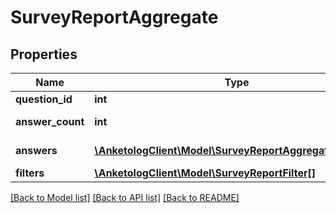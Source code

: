 # SurveyReportAggregate

## Properties
Name | Type | Description | Notes
------------ | ------------- | ------------- | -------------
**question_id** | **int** | ID вопроса | 
**answer_count** | **int** | Количество ответов | 
**answers** | [**\AnketologClient\Model\SurveyReportAggregateAnswer[]**](SurveyReportAggregateAnswer.md) | Список ответов | 
**filters** | [**\AnketologClient\Model\SurveyReportFilter[]**](SurveyReportFilter.md) |  | 

[[Back to Model list]](../README.md#documentation-for-models) [[Back to API list]](../README.md#documentation-for-api-endpoints) [[Back to README]](../README.md)


